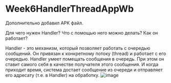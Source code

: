 # Week6HandlerThreadAppWb
Дополнительно добавил APK файл.

Для чего нужен Handler? Что с помощью него можно делать? Как он работает?

Handler - это механизм, который позволяет работать с очередью сообщений. Он привязан к конкретному потоку (thread) и работает с его очередью.
Handler умеет помещать сообщения в очередь. При этом он ставит самого себя в качестве получателя этого сообщения.
И когда приходит время, система достает сообщение из очереди и отправляет его адресату (т.е. в Handler) на обработку.
![image](https://user-images.githubusercontent.com/100588670/172615715-e16ac2c2-1235-415c-8f7e-4a9837d0a34b.png)
